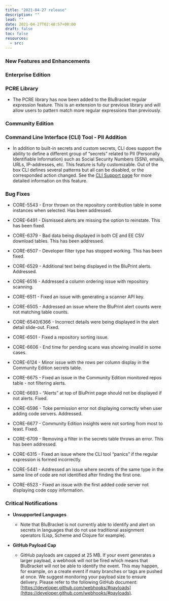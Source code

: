 ```yaml
---
title: "2021-04-27 release"
description: ""
lead: ""
date: 2021-04-27T02:48:57+00:00
draft: false
toc: false
resources:
  - src:
---
```


### New Features and Enhancements

### Enterprise Edition

### PCRE Library

* The PCRE library has now been added to the BluBracket regular expression feature. This is an extension to our previous library and will allow users to pattern match more regular expressions than previously.

### Community Edition

### Command Line Interface (CLI) Tool - PII Addition

* In addition to built-in secrets and custom secrets, CLI does support the ability to define a different group of “secrets” related to PII (Personally Identifiable Information) such as Social Security Numbers (SSN), emails, URLs, IP-addresses, etc. This feature is fully customizable. Out of the box CLI defines several patterns but all can be disabled, or the corresponded action changed. See the [CLI Support page](https://support.blubracket.com/hc/en-us/articles/360058092532-The-BluBracket-Command-Line-Interface-CLI-Tool#TheBluBracketCommandLineInterface(CLI)Tool-PIISecrets) for more detailed information on this feature.

### Bug Fixes

* CORE-5543 - Error thrown on the repository contribution table in some instances when selected. Has been addressed.

* CORE-6491 - Dismissed alerts are missing the option to reinstate. This has been fixed.

* CORE-6379 - Bad data being displayed in both CE and EE CSV download tables. This has been addressed.

* CORE-6507 - Developer filter type has stopped working. This has been fixed.

* CORE-6529 - Additional text being displayed in the BluPrint alerts. Addressed.

* CORE-6516 - Addressed a column ordering issue with repository scanning.

* CORE-6511 - Fixed an issue with generating a scanner API key.

* CORE-6505 - Addressed an issue where the BluPrint alert counts were not matching table counts.

* CORE-6540/6366 - Incorrect details were being displayed in the alert detail slide-out. Fixed.

* CORE-6501 - Fixed a repository sorting issue.

* CORE-6606 - End time for pending scans was showing invalid in some cases.

* CORE-6124 - Minor issue with the rows per column display in the Community Edition secrets table.

* CORE-6675 - Fixed an issue in the Community Edition monitored repos table - not filtering alerts.

* CORE-6693 - “Alerts” at top of BluPrint page should not be displayed if not alerts. Fixed.

* CORE-6596 - Toke permission error not displaying correctly when user adding code servers. Addressed.

* CORE-6677 - Community Edition insights were not sorting from most to least. Fixed.

* CORE-6709 - Removing a filter in the secrets table throws an error. This has been addressed.

* CORE-6315 - Fixed an issue where the CLI tool “panics” if the regular expression is formed incorrectly.

* CORE-5441 - Addressed an issue where secrets of the same type in the same line of code are not identified after finding the first one.

* CORE-6523 - Fixed an issue with the first added code server not displaying code copy information.

### Critical Notifications

* **Unsupported Languages**

  * Note that BluBracket is not currently able to identify and alert on secrets in languages that do not use traditional assignment operators (Lisp, Scheme and Clojure for example).

* **GitHub Payload Cap**

  * GitHub payloads are capped at 25 MB. If your event generates a larger payload, a webhook will not be fired which means that BluBracket will not be able to identify the event. This may happen, for example, on a create event if many branches or tags are pushed at once. We suggest monitoring your payload size to ensure delivery. Please refer to the following GitHub document: [https://developer.github.com/webhooks/#payloads](https://developer.github.com/webhooks/#payloads).
